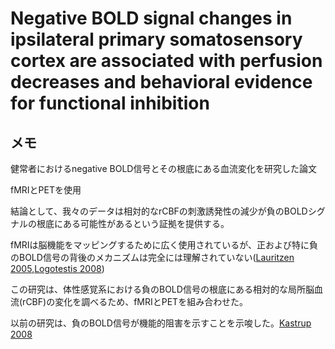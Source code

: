 # Negative BOLD signal changes in ipsilateral primary somatosensory cortex are associated with perfusion decreases and behavioral evidence for functional inhibition

## メモ
健常者におけるnegative BOLD信号とその根底にある血流変化を研究した論文  

fMRIとPETを使用

結論として、我々のデータは相対的なrCBFの刺激誘発性の減少が負のBOLDシグナルの根底にある可能性があるという証拠を提供する。

fMRIは脳機能をマッピングするために広く使用されているが、正および特に負のBOLD信号の背後のメカニズムは完全には理解されていない([Lauritzen 2005](https://www.nature.com/articles/nrn1589),[Logotestis 2008](https://www.nature.com/articles/nature06976))

この研究は、体性感覚系における負のBOLD信号の根底にある相対的な局所脳血流(rCBF)の変化を調べるため、fMRIとPETを組み合わせた。

以前の研究は、負のBOLD信号が機能的阻害を示すことを示唆した。[Kastrup 2008](https://www.sciencedirect.com/science/article/pii/S1053811908002851)
